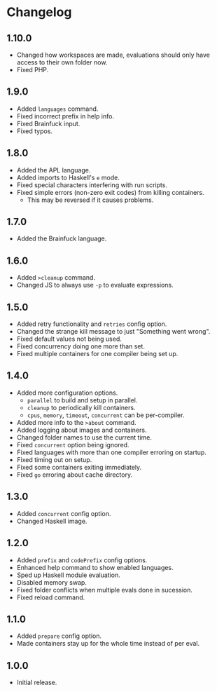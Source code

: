 # Changelog

## 1.10.0

- Changed how workspaces are made, evaluations should only have access to their own folder now.
- Fixed PHP.

## 1.9.0

- Added `languages` command.
- Fixed incorrect prefix in help info.
- Fixed Brainfuck input.
- Fixed typos.

## 1.8.0

- Added the APL language.
- Added imports to Haskell's `e` mode.
- Fixed special characters interfering with run scripts.
- Fixed simple errors (non-zero exit codes) from killing containers.
    - This may be reversed if it causes problems. 

## 1.7.0

- Added the Brainfuck language.

## 1.6.0

- Added `>cleanup` command.
- Changed JS to always use `-p` to evaluate expressions.

## 1.5.0

- Added retry functionality and `retries` config option.
- Changed the strange kill message to just "Something went wrong".
- Fixed default values not being used.
- Fixed concurrency doing one more than set.
- Fixed multiple containers for one compiler being set up.

## 1.4.0

- Added more configuration options.
    - `parallel` to build and setup in parallel.
    - `cleanup` to periodically kill containers.
    - `cpus`, `memory`, `timeout`, `concurrent` can be per-compiler.
- Added more info to the `>about` command.
- Added logging about images and containers.
- Changed folder names to use the current time.
- Fixed `concurrent` option being ignored.
- Fixed languages with more than one compiler erroring on startup.
- Fixed timing out on setup.
- Fixed some containers exiting immediately.
- Fixed `go` erroring about cache directory.

## 1.3.0

- Added `concurrent` config option.
- Changed Haskell image.

## 1.2.0

- Added `prefix` and `codePrefix` config options.
- Enhanced help command to show enabled languages.
- Sped up Haskell module evaluation.
- Disabled memory swap.
- Fixed folder conflicts when multiple evals done in sucession.
- Fixed reload command.

## 1.1.0

- Added `prepare` config option.
- Made containers stay up for the whole time instead of per eval.

## 1.0.0

- Initial release.
